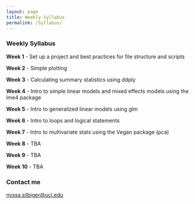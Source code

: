```yaml
---
layout: page
title: Weekly Syllabus
permalink: /Syllabus/
---
```


### Weekly Syllabus

**Week 1** - Set up a project and best practices for file structure and scripts

**Week 2** - Simple plotting

**Week 3** - Calculating summary statistics using ddply

**Week 4** - Intro to simple linear models and mixed effects models using the lme4 package

**Week 5** - Intro to generalized linear models using glm

**Week 6** - Intro to loops and logical statements 

**Week 7** - Intro to multivariate stats using the Vegan package (pca)

**Week 8** - TBA

**Week 9** - TBA

**Week 10** - TBA


### Contact me

[nyssa.silbiger@uci.edu](mailto:nyssa.silbiger@uci.edu)
